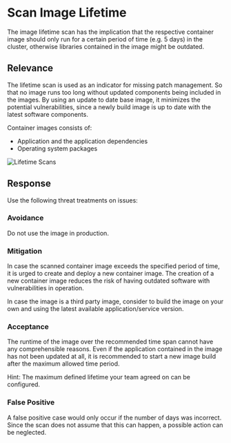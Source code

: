 # Scan Image Lifetime
The image lifetime scan has the implication that the respective container image should only run for a certain period of time (e.g. 5 days) in the cluster, otherwise libraries contained in the image might be outdated.

## Relevance
The lifetime scan is used as an indicator for missing patch management. So that no image runs too long without updated components being included in the images. 
By using an update to date base image, it minimizes the potential vulnerabilities, since a newly build image is up to date with the latest software components.

Container images consists of:
- Application and the application dependencies
- Operating system packages

![Lifetime Scans](lifetime-scans.png)

## Response
Use the following threat treatments on issues:

### Avoidance
Do not use the image in production.

### Mitigation
In case the scanned container image exceeds the specified period of time, it is urged to create and deploy a new container image. The creation of a new container image reduces the risk of having outdated software with vulnerabilities in operation.

In case the image is a third party image, consider to build the image on your own and using the latest available application/service version.

### Acceptance
The runtime of the image over the recommended time span cannot have any comprehensible reasons. Even if the application contained in the image has not been updated at all, it is recommended to start a new image build after the maximum allowed time period.

Hint: The maximum defined lifetime your team agreed on can be configured.

### False Positive
A false positive case would only occur if the number of days was incorrect. Since the scan does not assume that this can happen, a possible action can be neglected.
